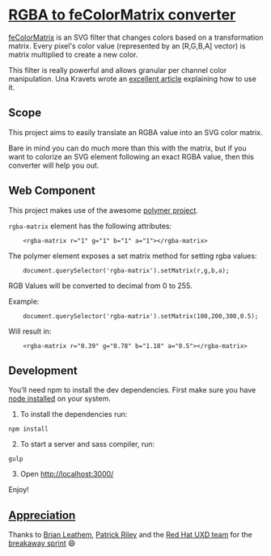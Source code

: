 # [RGBA to feColorMatrix converter](https://blog.andresgalante.com/RGBAtoFeColorMatrix)

[feColorMatrix](https://developer.mozilla.org/en-US/docs/Web/SVG/Element/feColorMatrix) is an SVG filter that changes colors based on a transformation matrix. Every pixel's color value (represented by an [R,G,B,A] vector) is matrix multiplied to create a new color.

This filter is really powerful and allows granular per channel color manipulation. Una Kravets wrote an [excellent article](http://alistapart.com/article/finessing-fecolormatrix) explaining how to use it.

## Scope

This project aims to easily translate an RGBA value into an SVG color matrix.

Bare in mind you can do much more than this with the matrix, but if you want to colorize an SVG element following an exact RGBA value, then this converter will help you out.

## Web Component

This project makes use of the awesome [polymer project](https://www.polymer-project.org/1.0/).

`rgba-matrix` element has the following attributes:
```
    <rgba-matrix r="1" g="1" b="1" a="1"></rgba-matrix>
```

The polymer element exposes a set matrix method for setting rgba values:
```
    document.querySelector('rgba-matrix').setMatrix(r,g,b,a);
```

RGB Values will be converted to decimal from 0 to 255.

Example:
```
    document.querySelector('rgba-matrix').setMatrix(100,200,300,0.5);
```

Will result in:
```
    <rgba-matrix r="0.39" g="0.78" b="1.18" a="0.5"></rgba-matrix>
```

## Development

You’ll need npm to install the dev dependencies. First make sure you have [node installed](https://nodejs.org/en/) on your system.

1. To install the dependencies run:
```
npm install
```

2. To start a server and sass compiler, run:
```
gulp
```

3. Open [http://localhost:3000/](http://localhost:3000/)

Enjoy!

## [Appreciation](https://www.youtube.com/watch?v=Jo-0ytcEXKg)
Thanks to [Brian Leathem](https://github.com/bleathem), [Patrick Riley](https://github.com/priley86) and the [Red Hat UXD team](https://twitter.com/RedHatUXD) for the [breakaway sprint](https://www.youtube.com/watch?v=kHue-HaXXzg) :smile:
